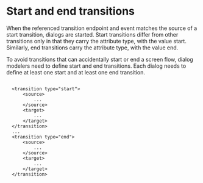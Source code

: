 # Start and end transitions

When the referenced transition endpoint and event matches the source of a start transition, dialogs are started. Start transitions differ from other transitions only in that they carry the attribute type, with the value start. Similarly, end transitions carry the attribute type, with the value end.

To avoid transitions that can accidentally start or end a screen flow, dialog modelers need to define start and end transitions. Each dialog needs to define at least one start and at least one end transition.

```

  <transition type="start">
      <source>
          ...
      </source>
      <target>
          ...
      </target>
  </transition>
  ...
  <transition type="end">
      <source>
          ...
      </source>
      <target>
          ...
      </target>
  </transition>

```


